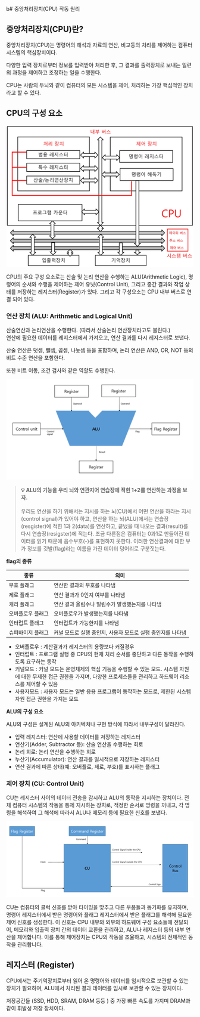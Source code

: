 b# 중앙처리장치(CPU) 작동 원리

## 중앙처리장치(CPU)란?

중앙처리장치(CPU)는 명령어의 해석과 자료의 연산, 비교등의 처리를 제어하는 컴퓨터 시스템의 핵심장치이다.

다양한 입력 장치로부터 정보를 입력받아 처리한 후, 그 결과를 출력장치로 보내는 일련의 과정을 제어하고 조정하는 일을 수행한다.

CPU는 사람의 두뇌와 같이 컴퓨터의 모든 시스템을 제어, 처리하는 가장 핵심적인 장치라고 할 수 있다.

## CPU의 구성 요소

![CPU의 구성요소](images/CPU의%20구성요소.png)

CPU의 주요 구성 요소로는 산술 및 논리 연산을 수행하는 ALU(Arithmetic Logic), 명령어의 순서와 수행을 제어하는 제어 유닛(Control Unit), 그리고 중간 결과와 작업 상태를 저장하는 레지스터(Register)가 있다. 그리고 각 구성요소는 CPU 내부 버스로 연결 되어 있다.

### 연산 장치 (ALU: Arithmetic and Logical Unit)

산술연산과 논리연산을 수행한다. (따라서 산술논리 연산장치라고도 불린다.)  
연산에 필요한 데이터를 레지스터에서 가져오고, 연산 결과를 다시 레지스터로 보낸다.

산술 연산은 덧셈, 뺄셈, 곱셈, 나눗셈 등을 포함하며, 논리 연산은 AND, OR, NOT 등의 비트 수준 연산을 포함한다.

또한 비트 이동, 조건 검사와 같은 역할도 수행한다.

![CPU 구조](images/ALU%20구조.png)

> **💡 ALU의 기능을 우리 뇌와 연관지어 연습장에 적힌 1+2를 연산하는 과정을 보자.** </br>  
> 우리도 연산을 하기 위해서는 지시를 하는 뇌(CU)에서 어떤 연산을 하라는 지시(control signal)가 있어야 하고, 연산을 하는 뇌(ALU)에서는 연습장(resgister)에 적힌 1과 2(data)를 연산하고, 끝냈을 때 나오는 결과(result)를 다시 연습장(resigster)에 적는다.
> 조금 다른점은 컴퓨터는 0과1로 만들어진 데이터를 읽기 때문에 음수부호(-)를 표현하지 못한다. 이러한 연산결과에 대한 부가 정보를 깃발(flag)라는 이름을 가진 데이터 덩어리로 구분짓는다.

**flag의 종류**

| 종류              | 의미                                                        |
| ----------------- | ----------------------------------------------------------- |
| 부호 플래그       | 연산한 결과의 부호를 나타냄                                 |
| 제로 플래그       | 연산 결과가 0인지 여부를 나타냄                             |
| 캐리 플래그       | 연산 결과 올림수나 빌림수가 발생했는지를 나타냄             |
| 오버플로우 플래그 | 오버플로우가 발생했는지를 나타냄                            |
| 인터럽트 플래그   | 인터럽트가 가능한지를 나타냄                                |
| 슈퍼바이저 플래그 | 커널 모드로 실행 중인지, 사용자 모드로 실행 중인지를 나타냄 |

- 오버플로우 : 계산결과가 레지스터의 용량보다 커질경우
- 인터럽트 : 프로그램 실행 중 CPU의 현재 처리 순서를 중단하고 다른 동작을 수행하도록 요구하는 동작
- 커널모드 : 커널 모드는 운영체제의 핵심 기능을 수행할 수 있는 모드. 시스템 자원에 대한 무제한 접근 권한을 가지며, 다양한 프로세스들을 관리하고 하드웨어 리소스를 제어할 수 있음
- 사용자모드 : 사용자 모드는 일반 응용 프로그램이 동작하는 모드로, 제한된 시스템 자원 접근 권한을 가지는 모드

**ALU의 구성 요소**

ALU의 구성은 설계된 ALU의 아키텍처나 구현 방식에 따라서 내부구성이 달라진다.

- 입력 레지스터: 연산에 사용할 데이터를 저장하는 레지스터
- 연산기(Adder, Subtractor 등): 산술 연산을 수행하는 회로
- 논리 회로: 논리 연산을 수행하는 회로
- 누산기(Accumulator): 연산 결과를 일시적으로 저장하는 레지스터
- 연산 결과에 따른 상태(예: 오버플로, 제로, 부호)를 표시하는 플래그

### 제어 장치 (CU: Control Unit)

CU는 레지스터 사이의 데이터 전송을 감시하고 ALU의 동작을 지시하는 장치이다.
전체 컴퓨터 시스템의 작동을 통제 지시하는 장치로, 적정한 순서로 명령을 꺼내고, 각 명령을 해석하여 그 해석에 따라서 ALU나 메모리 등에 필요한 신호를 보낸다.

![제어장치 구조](images/제어장치%20구조.png)

CU는 컴퓨터의 클럭 신호를 받아 타이밍을 맞추고 다른 부품들과 동기화를 유지하며, 명령어 레지스터에서 받은 명령어와 플래그 레지스터에서 받은 플래그를 해석해 필요한 제어 신호를 생성한다. 이 신호는 CPU 내부와 외부의 하드웨어 구성 요소들에 전달되어, 메모리와 입출력 장치 간의 데이터 교환을 관리하고, ALU나 레지스터 등의 내부 연산을 제어합니다. 이를 통해 제어장치는 CPU의 작동을 조율하고, 시스템의 전체적인 동작을 관리합니다.

## 레지스터 (Register)

CPU에서는 주기억장치로부터 읽어 온 명령어와 데이터를 임시적으로 보관할 수 있는 장치가 필요하며, ALU에서 처리된 결과 데이터를 임시로 보관할 수 있는 장치이다.

저장공간들 (SSD, HDD, SRAM, DRAM 등등 ) 중 가장 빠른 속도를 가지며 DRAM과 같이 휘발성 저장 장치이다.
